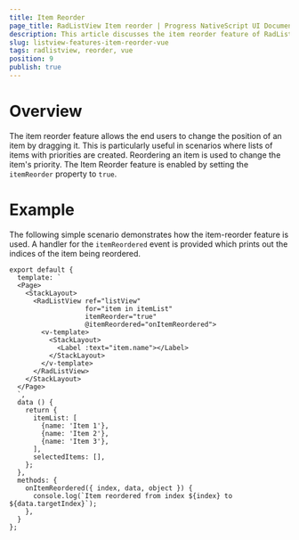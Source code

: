 ```yaml
---
title: Item Reorder
page_title: RadListView Item reorder | Progress NativeScript UI Documentation
description: This article discusses the item reorder feature of RadListView and it is used with Vue.
slug: listview-features-item-reorder-vue
tags: radlistview, reorder, vue
position: 9
publish: true
---
```


# Overview
The item reorder feature allows the end users to change the position of an item by dragging it. This is particularly useful in scenarios where lists of items with priorities are created. Reordering an item is used to change the item's priority. The Item Reorder feature is enabled by setting the `itemReorder` property to `true`.

# Example
The following simple scenario demonstrates how the item-reorder feature is used. A handler for the `itemReordered` event is provided which prints out the indices of the item being reordered.

```
export default {
  template: `
  <Page>
    <StackLayout>
      <RadListView ref="listView"
                   for="item in itemList"
                   itemReorder="true"
                   @itemReordered="onItemReordered">
        <v-template>
          <StackLayout>
            <Label :text="item.name"></Label>
          </StackLayout>
        </v-template>
      </RadListView>
    </StackLayout>
  </Page>
  `,
  data () {
    return {
      itemList: [
        {name: 'Item 1'},
        {name: 'Item 2'},
        {name: 'Item 3'},
      ],
      selectedItems: [],
    };
  },
  methods: {
    onItemReordered({ index, data, object }) {
      console.log(`Item reordered from index ${index} to ${data.targetIndex}`);
    },
  }
};
```